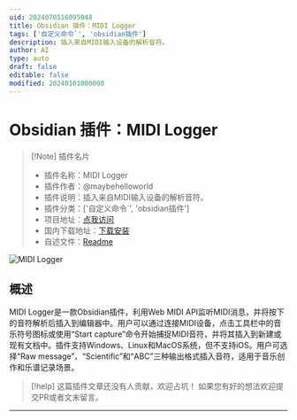 ```yaml
---
uid: 2024070516095948
title: Obsidian 插件：MIDI Logger
tags: ['自定义命令`', 'obsidian插件']
description: 插入来自MIDI输入设备的解析音符。
author: AI
type: auto
draft: false
editable: false
modified: 20240101000000
---
```


# Obsidian 插件：MIDI Logger

> [!Note] 插件名片
> - 插件名称：MIDI Logger
> - 插件作者：@maybehelloworld
> - 插件说明：插入来自MIDI输入设备的解析音符。
> - 插件分类：['自定义命令`', 'obsidian插件']
> - 项目地址：[点我访问](https://github.com/maybe-hello-world/midi-logger)
> - 国内下载地址：[下载安装](https://pkmer.cn/products/plugin/pluginMarket/?midi-logger)
> - 自述文件：[Readme](https://ghproxy.net/https://raw.githubusercontent.com/maybe-hello-world/midi-logger/master/README.md)

![MIDI Logger](https://cdn.pkmer.cn/covers/midi-logger.gif!pkmer)

## 概述

MIDI Logger是一款Obsidian插件，利用Web MIDI API监听MIDI消息，并将按下的音符解析后插入到编辑器中。用户可以通过连接MIDI设备，点击工具栏中的音乐符号图标或使用“Start capture”命令开始捕捉MIDI音符，并将其插入到新建或现有文档中。插件支持Windows、Linux和MacOS系统，但不支持iOS。用户可选择“Raw message”、“Scientific”和“ABC”三种输出格式插入音符，适用于音乐创作和乐谱记录场景。


> [!help] 
> 这篇插件文章还没有人贡献，欢迎占坑！
> 如果您有好的想法欢迎提交PR或者文末留言。
> 

---



